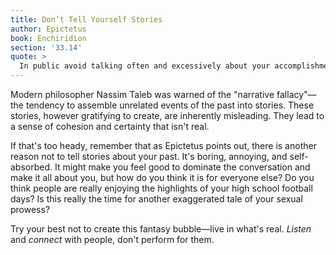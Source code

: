 ```yaml
---
title: Don’t Tell Yourself Stories
author: Epictetus
book: Enchiridion
section: '33.14'
quote: >
  In public avoid talking often and excessively about your accomplishments and dangers, for however you enjoy recounting your dangers, it's not so pleasant for others to hear about your affairs.
---
```


Modern philosopher Nassim Taleb was warned of the "narrative fallacy"—the tendency to assemble unrelated events of the past into stories. These stories, however gratifying to create, are inherently misleading. They lead to a sense of cohesion and certainty that isn't real.

If that's too heady, remember that as Epictetus points out, there is another reason not to tell stories about your past. It's boring, annoying, and self-absorbed. It might make you feel good to dominate the conversation and make it all about you, but how do you think it is for everyone else? Do you think people are really enjoying the highlights of your high school football days? Is this really the time for another exaggerated tale of your sexual prowess?

Try your best not to create this fantasy bubble—live in what's real. _Listen_ and _connect_ with people, don't perform for them.
